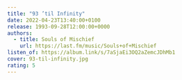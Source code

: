```yaml
---
title: "93 ’til Infinity"
date: 2022-04-23T13:40:00+0100
release: 1993-09-28T12:00:00+0000
authors:
  - title: Souls of Mischief
    url: https://last.fm/music/Souls+of+Mischief
listen_of: https://album.link/s/7aSjaEi3OQ2aZemcJDhMb1
cover: 93-til-infinity.jpg
rating: 5
---
```

